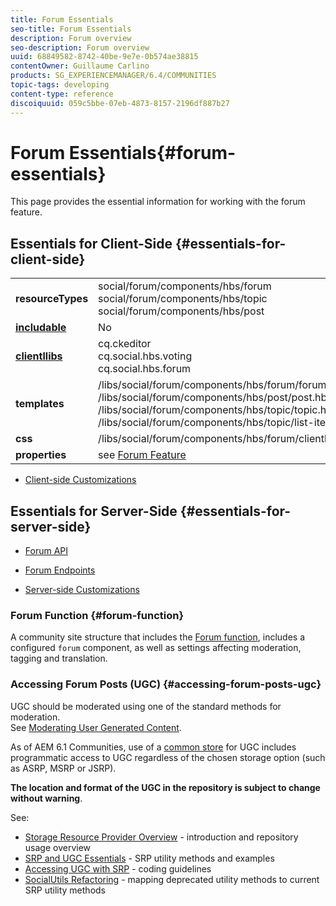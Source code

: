 ```yaml
---
title: Forum Essentials
seo-title: Forum Essentials
description: Forum overview
seo-description: Forum overview
uuid: 68849582-8742-40be-9e7e-0b574ae38815
contentOwner: Guillaume Carlino
products: SG_EXPERIENCEMANAGER/6.4/COMMUNITIES
topic-tags: developing
content-type: reference
discoiquuid: 059c5bbe-07eb-4873-8157-2196df887b27
---
```


# Forum Essentials{#forum-essentials}

This page provides the essential information for working with the forum feature.

## Essentials for Client-Side {#essentials-for-client-side}

<table> 
 <tbody>
  <tr>
   <td> <strong>resourceTypes</strong></td> 
   <td>social/forum/components/hbs/forum<br /> social/forum/components/hbs/topic<br /> social/forum/components/hbs/post</td> 
  </tr>
  <tr>
   <td> <a href="scf.md#add-or-include-a-communities-component"><strong>includable</strong></a></td> 
   <td>No</td> 
  </tr>
  <tr>
   <td> <a href="clientlibs.md"><strong>clientllibs</strong></a></td> 
   <td>cq.ckeditor<br /> cq.social.hbs.voting<br /> cq.social.hbs.forum</td> 
  </tr>
  <tr>
   <td> <strong>templates</strong></td> 
   <td> /libs/social/forum/components/hbs/forum/forum.hbs<br /> /libs/social/forum/components/hbs/post/post.hbs<br /> /libs/social/forum/components/hbs/topic/topic.hbs<br /> /libs/social/forum/components/hbs/topic/list-item.hbs<br /> </td> 
  </tr>
  <tr>
   <td> <strong>css</strong></td> 
   <td> /libs/social/forum/components/hbs/forum/clientlibs/forum.css</td> 
  </tr>
  <tr>
   <td><strong> properties</strong></td> 
   <td>see <a href="forum.md">Forum Feature</a></td> 
  </tr>
 </tbody>
</table>

* [Client-side Customizations](client-customize.md)

## Essentials for Server-Side {#essentials-for-server-side}

* [Forum API](https://helpx.adobe.com/experience-manager/6-4/sites/developing/using/reference-materials/javadoc/com/adobe/cq/social/forum/client/api/package-summary.html)

* [Forum Endpoints](https://helpx.adobe.com/experience-manager/6-4/sites/developing/using/reference-materials/javadoc/com/adobe/cq/social/forum/client/endpoints/package-summary.html)

* [Server-side Customizations](server-customize.md)

### Forum Function {#forum-function}

A community site structure that includes the [Forum function](functions.md#forum-function), includes a configured `forum` component, as well as settings affecting moderation, tagging and translation.

### Accessing Forum Posts (UGC) {#accessing-forum-posts-ugc}

UGC should be moderated using one of the standard methods for moderation.  
See [Moderating User Generated Content](moderate-ugc.md).

As of AEM 6.1 Communities, use of a [common store](working-with-srp.md) for UGC includes programmatic access to UGC regardless of the chosen storage option (such as ASRP, MSRP or JSRP).

**The location and format of the UGC in the repository is subject to change without warning**.

See:

* [Storage Resource Provider Overview](srp.md) - introduction and repository usage overview
* [SRP and UGC Essentials](srp-and-ugc.md) - SRP utility methods and examples
* [Accessing UGC with SRP](accessing-ugc-with-srp.md) - coding guidelines
* [SocialUtils Refactoring](socialutils.md) - mapping deprecated utility methods to current SRP utility methods

